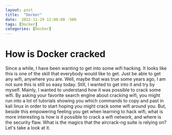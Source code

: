 ```yaml
---
layout: post
title:  "Docker"
date:  2022-11-29 12:00:00 -500
tags: [Docker]
categories: [Docker]
---
```


# How is Docker cracked

Since a while, I have been wanting to get into some wifi hacking. It looks like this is one of the skill that everybody would like to get. Just be able to get any wifi, anywhere you are. Well, maybe that was true some years ago, I am not sure this is still so easy today. Still, I wanted to get into it and try by myself. Mainly, I wanted to understand how it was possible to crack some wifi. By asking your favorite search engine about cracking wifi, you might run into a lot of tutorials showing you which commands to copy and past in kali linux in order to start hoping you might crack some wifi around you. But, beside this empowering feeling you get when learning to hack wifi, what is more interesting is how is it possible to crack a wifi network, and where is the security flaw. What is the magics that the aircrack-ng suite is relying on? Let's take a look at it.